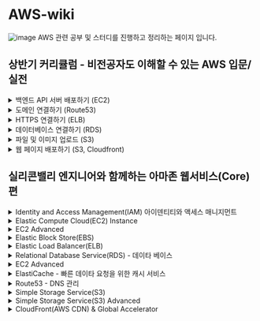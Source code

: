 # AWS-wiki
![image](https://github.com/al1kite/AWS-wiki/assets/102217402/09cae637-42f6-479e-ac7d-cadac95d28d3)
AWS 관련 공부 및 스터디를 진행하고 정리하는 페이지 입니다.

## 상반기 커리큘럼 - 비전공자도 이해할 수 있는 AWS 입문/실전
 <details>
    <summary>백엔드 API 서버 배포하기 (EC2)</summary>
   
    __01-1 배포(Deployment)란?
   
    __01-2 EC2란? / EC2를 왜 배울까? / 현업에서 EC2는 주로 언제 쓸까?

    __01-3 [실습] 1. 리전(Region) 선택하기
    
    __01-4 [실습] 2. EC2 셋팅하기 - 기본 설정
    
    __01-5 [실습] 3. EC2 셋팅하기 - 보안그룹 설정
    
    __01-6 [보충 강의] IP와 Port 개념
    
    __01-7 [실습] 4. EC2 셋팅하기 - 스토리지 구성
    
    __01-8 [실습] 5. EC2 접속하기
    
    __01-9 [실습] 6. 탄력적 IP 연결하기
    
    __01-10 [실습] 7. Express 서버를 EC2에 배포하기
    
    __01-11 [보충 강의] 7-2. Spring Boot 서버를 EC2에 배포하기
    
    __01-12 비용 나가지 않게 EC2 깔끔하게 종료하기
  </details>

 <details>
    <summary>도메인 연결하기 (Route53)</summary>
   
    __01-1 Route53이란? / DNS란? / 현업에서의 Route53 활용 여부
   
    __01-2 [실습] 0. Route53에 연결할 EC2 생성하기

    __01-3 [실습] 1. Route53에서 도메인 구매
    
    __01-4 [실습] 2. Route53의 도메인을 EC2에 연결하기
    
    __01-5 [보충 강의] 무료로 도메인 구매하는 방법
  </details>

 <details>
    <summary>HTTPS 연결하기 (ELB)</summary>
   
    __01-1 ELB란? / TLS, SSL과 HTTPS
   
    __01-2 ELB를 활용한 아키텍처 구성

    __01-3 [실습] 1. ELB 셋팅하기 - 기본 구성
    
    __01-4 [실습] 2. ELB 셋팅하기 - 보안그룹
    
    __01-5 [실습] 3. ELB 셋팅하기 - 리스너 및 라우팅 / 헬스 체크
    
    __01-6 [실습] 4. ELB에 도메인 연결하기
    
    __01-7 [실습] 5. HTTPS 적용을 위해 인증서 발급받기
    
    __01-8 [실습] 6. ELB에 HTTPS 설정하기
    
    __01-9 비용 나가지 않게 ELB 깔끔하게 종료하기
    
    __01-10 [보충 강의] HTTPS 연결 시 ELB vs Nginx, Certbot
    
    __01-11 [보충 강의] Nginx, Certbot을 활용해 HTTPS 연결하기
  </details>

 <details>
    <summary>데이터베이스 연결하기 (RDS)</summary>
   
    __01-1 RDS란? / RDS를 왜 사용하는걸까? / 현업에서의 RDS
   
    __01-2 RDS를 활용한 아키텍처 구성

    __01-3 [실습] 1. RDS 생성하기
    
    __01-4 [실습] 2. 보안그룹 설정하기
    
    __01-5 [실습] 3. 파라미터 그룹 추가하기
    
    __01-6 [실습] 4. RDS에 접속하기
    
    __01-7 [실습] 5. Express 서버에 RDS 연결하기
  </details>

 <details>
    <summary>파일 및 이미지 업로드 (S3)</summary>
   
    __01-1 S3란? / S3를 왜 사용하는걸까? / 현업에서 S3를 많이 사용할까?
   
    __01-2 S3를 활용한 아키텍처 구성

    __01-3 [실습] 1. S3 버킷 생성하기
    
    __01-4 [실습] 2. S3에 파일 업로드 할 수 있도록 IAM에서 액세스 키 발급받기
    
    __01-5 [정오표] 3. S3를 활용해 Express 서버에 이미지 업로드 기능 구현하기
    
    __01-6 [실습] 3. S3를 활용해 Express 서버에 이미지 업로드 기능 구현하기
  </details>

   <details>
    <summary>웹 페이지 배포하기 (S3, Cloudfront)</summary>
   
    __01-1 웹 서비스를 배포할 때 사용하는 S3, CloudFront
   
    __01-2 S3, CloudFront를 활용한 아키텍처 구성

    __01-3 [실습] 1. S3 버킷 셋팅하기
    
    __01-4 [실습] 2. S3에 업로드하기 / 웹 호스팅 설정하기
    
    __01-5 [보충 자료] React 프로젝트를 S3에 업로드하는 방법
    
    __01-6 [실습] 3. CloudFront 생성하기

    __01-7 [실습] 4. 도메인 연결하기, HTTPS 적용하기
  </details>

  ## 실리콘밸리 엔지니어와 함께하는 아마존 웹서비스(Core)편

   <details>
    <summary>Identity and Access Management(IAM) 아이덴티티와 액세스 매니지먼트</summary>
   
    __01-1 IAM 소개
   
    __01-2 IAM MFA(멀티 팩터 인증) 알아보기

    __01-3 AWS CLI(Command Line Interfact) 알아보기
    
    __01-4 AWS Cloud Shell 알아보기
    
    __01-5 IAM Role 알아보기
    
    __01-6 IAM Best Practice(가장 좋은 방법) 알아보기
  </details>
  
  <details>
    <summary>Elastic Compute Cloud(EC2) Instance</summary>
   
    __01-1 EC2 인스턴스 소개
   
    __01-2 EC2 인스턴스 만들어보기

    __01-3 EC2 Security Group(보안 그룹) 알아보기
    
    __01-4 How SSH works(SSH는 어떤 식으로 작동하는지) 알아보기
    
    __01-5 EC2 Price Option(가격 옵션) 알아보기
  </details>

  <details>
    <summary>EC2 Advanced</summary>
   
    __01-1 EC2 Spot Instance에 대해 알아보기
   
    __01-2 Public and Private IPs에 대해 알아보기

    __01-3 EC2 Placement Group(전략적인 배치 방법) 알아보기
    
    __01-4 Elastic Network Interface(ENI) 알아보기
    
    __01-5 EC2 Instance State 인스턴스 상태에 대해 알아보기
  </details>

  <details>
    <summary>Elastic Block Store(EBS)</summary>
   
    __01-1 Elastic Block Store(EBS)에 대해 알아보기
   
    __01-2 EBS Snapshot(스냅샷) 알아보기

    __01-3 Amazon Machine Image(AMI) 아마존 머신 이미지 알아보기
    
    __01-4 EC2 Instance Store(임시 저장 장치) 알아보기
    
    __01-5 EBS Volume Type(볼륨 타입) 알아보기

    __01-6 Scalability vs. High Availability(확장성과 높은 가용성)의 차이점을 알아보기
  </details>

  <details>
    <summary>Elastic Load Balancer(ELB)</summary>
   
    __01-1 Elastic Load Balancer(ELB) 소개
   
    __01-2 Elastic Load Balancer(ELB) 만들어 보기

    __01-3 ELB Sticky Session(고정 세션) 알아보기
    
    __01-4 ELB Cross Zone Load Balancer(교차 영역 분배) 알아보기
    
    __01-5 SSL and TLS(SSL / TLS 인증) 알아보기

    __01-6 ELB Connection Draining(연결 배출) 알아보기

    __01-7 Auto Scaling Group(ASG) 알아보기
  </details>

  <details>
    <summary>Relational Database Service(RDS) - 데이타 베이스</summary>
   
    __01-1 Relational Database Service(RDS) 관계형 데이타 베이스 알아보기
   
    __01-2 RDS Read Replica(읽기 전용 복제) 알아보기

    __01-3 RDS 만들어 보기
  </details>
  
  <details>
    <summary>EC2 Advanced</summary>
   
    __01-1 RDS Aurora DB - AWS 오로라 데이타 베이스에 대한 모든 것 알아보기
   
    __01-2 RDS 데이타 베이스 백업과 복원 그리고 클론

    __01-3 RDS Security - 보안 알아보기
    
    __01-4 RDS Proxy - 프록시(대리) 서버 알아보기
  </details>

  <details>
    <summary>ElastiCache - 빠른 데이타 요청을 위한 캐시 서비스</summary>
   
    __01-1 ElastiCache에 대한 모든 것 알아보기
  </details>

  <details>
    <summary>Route53 - DNS 관리</summary>
   
    __01-1 DNS(Domain Name Service) -도메인 네임 서비스는 어떤 식으로 작동하는지 알아보기
   
    __01-2 Route53 서비스에 대해 알아보기

    __01-3 DNS 설정해서 EC2에 연결해보기
    
    __01-4 TTL(Time To Live)에 대해 알아보기
    
    __01-5 CNAME과 Alias Record의 차이점에 대해 알아보기
    
    __01-6 Route53 Routing Policy(라우팅 정책)에 대해 알아보기

    __01-6 아마존이 아닌 다른 도메인 등록 업체에서 산 도메인을 Route53 연결 방법에 대해 알아보기
  </details>

  <details>
    <summary>Simple Storage Service(S3)</summary>
   
    __01-1 S3에 대한 기본적인 이해
   
    __01-2 Security 측면에 대해 알아보기

    __01-3 Static Webiste(정적인 웹사이트) 만들어 보기
    
    __01-4 Versioning(버전화) 활성화하기
  </details>

  <details>
    <summary>Simple Storage Service(S3) Advanced</summary>
   
    __01-1 Replication(복제)하는 방법 알아보기
   
    __01-2 S3 Storage Classes(ft. Durability & Availability) 알아보기

    __01-3 Life Cycle Policy(라이프 사이클 정책)에 대해 알아보기
    
    __01-4 Event Notification(이벤트 알리미)에 대해 알아보기

    __01-4 S3 Performance Best Practice에 대해 알아보기

    __01-5 S3 Select(S3에서 SQL쿼리) 써보기

    __01-6 S3 Batch Operations 사용해 보기
  </details>

  <details>
    <summary>CloudFront(AWS CDN) & Global Accelerator</summary>
   
    __01-1 CloudFront 알아보기
   
    __01-2 CloudFront에서 ALB나 EC2를 Origin 사용해 보기

    __01-3 Geo Restriction(지리적 제한)에 대해 알아보기
    
    __01-4 CloudFront Price Classes(가격 클래스)에 대해 알아보기

    __01-4 CloudFront Cache Invalidation(캐시 강제 업데이트)에 대해 배워보기

    __01-5 Global Accelerator(Network optmizer)에 대해서 알아보기
  </details>
